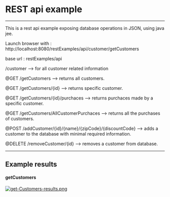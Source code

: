 # REST api example
---
This is a rest api example exposing database operations in JSON, using java jee.

Launch browser with : http://localhost:8080/restExamples/api/customer/getCustomers

base url : restExamples/api

/customer --> for all customer related information

@GET /getCustomers  -->  returns all customers.

@GET /getCustomers/{id} --> returns specific customer.

@GET /getCustomers/{id}/purchaces --> returns purchaces made by a specific customer.

@GET /getCustomers/AllCustomerPurchaces --> returns all the purchases of customers.

@POST /addCustomer/{id}/{name}/{zipCode}/{discountCode} --> adds a customer to the database with minimal required information.

@DELETE /removeCustomer/{id}  --> removes a customer from database.

---
## Example results
#### getCustomers
[![get-Customers-results.png](https://i.postimg.cc/nr98V6dP/get-Customers-results.png)](https://postimg.cc/0KvXcH1Y)
